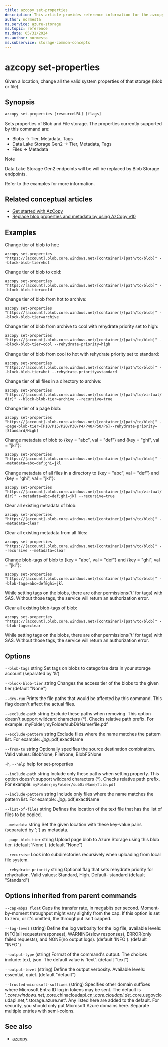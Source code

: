```yaml
---
title: azcopy set-properties
description: This article provides reference information for the azcopy set-properties command.
author: normesta
ms.service: azure-storage
ms.topic: reference
ms.date: 05/31/2024
ms.author: normesta
ms.subservice: storage-common-concepts
---
```


# azcopy set-properties

Given a location, change all the valid system properties of that storage (blob or file).

## Synopsis

```azcopy
azcopy set-properties [resourceURL] [flags]
```

Sets properties of Blob and File storage. The properties currently supported by this command are:

- Blobs -> Tier, Metadata, Tags
- Data Lake Storage Gen2 -> Tier, Metadata, Tags
- Files -> Metadata

> [!NOTE]
> Data Lake Storage Gen2 endpoints will be will be replaced by Blob Storage endpoints.

Refer to the examples for more information.

## Related conceptual articles

- [Get started with AzCopy](storage-use-azcopy-v10.md)
- [Replace blob properties and metadata by using AzCopy v10](storage-use-azcopy-blobs-properties-metadata.md)


## Examples

Change tier of blob to hot:

`azcopy set-properties "https://[account].blob.core.windows.net/[container]/[path/to/blob]" --block-blob-tier=hot`

Change tier of blob to cold:

`azcopy set-properties "https://[account].blob.core.windows.net/[container]/[path/to/blob]" --block-blob-tier=cold`

Change tier of blob from hot to archive:

`azcopy set-properties "https://[account].blob.core.windows.net/[container]/[path/to/blob]" --block-blob-tier=archive`

Change tier of blob from archive to cool with rehydrate priority set to high:

`azcopy set-properties "https://[account].blob.core.windows.net/[container]/[path/to/blob]" --block-blob-tier=cool --rehydrate-priority=high`

Change tier of blob from cool to hot with rehydrate priority set to standard: 

`azcopy set-properties "https://[account].blob.core.windows.net/[container]/[path/to/blob]" --block-blob-tier=hot --rehydrate-priority=standard`

Change tier of all files in a directory to archive:

`azcopy set-properties "https://[account].blob.core.windows.net/[container]/[path/to/virtual/dir]" --block-blob-tier=archive --recursive=true`

Change tier of a page blob:

`azcopy set-properties "https://[account].blob.core.windows.net/[container]/[path/to/blob]" --page-blob-tier=[P10/P15/P20/P30/P4/P40/P50/P6]--rehydrate-priority=[Standard/High]`

Change metadata of blob to {key = "abc", val = "def"} and {key = "ghi", val = "jkl"}:

`azcopy set-properties "https://[account].blob.core.windows.net/[container]/[path/to/blob]" --metadata=abc=def;ghi=jkl`

Change metadata of all files in a directory to {key = "abc", val = "def"} and {key = "ghi", val = "jkl"}:

`azcopy set-properties "https://[account].blob.core.windows.net/[container]/[path/to/virtual/dir]" --metadata=abc=def;ghi=jkl --recursive=true`

Clear all existing metadata of blob:

`azcopy set-properties "https://[account].blob.core.windows.net/[container]/[path/to/blob]" --metadata=clear`

Clear all existing metadata from all files:

`azcopy set-properties "https://[account].blob.core.windows.net/[container]/[path/to/blob]" --recursive --metadata=clear`

Change blob-tags of blob to {key = "abc", val = "def"} and {key = "ghi", val = "jkl"}:

`azcopy set-properties "https://[account].blob.core.windows.net/[container]/[path/to/blob]" --blob-tags=abc=def&ghi=jkl`

While setting tags on the blobs, there are other permissions('t' for tags) with SAS. Without those tags, the service will return an authorization error.

Clear all existing blob-tags of blob:

`azcopy set-properties "https://[account].blob.core.windows.net/[container]/[path/to/blob]" --blob-tags=clear`

While setting tags on the blobs, there are other permissions('t' for tags) with SAS. Without those tags, the service will return an authorization error.

## Options

`--blob-tags` string            Set tags on blobs to categorize data in your storage account (separated by '&')

`--block-blob-tier` string      Changes the access tier of the blobs to the given tier (default "None")

`--dry-run`                     Prints the file paths that would be affected by this command. This flag doesn't affect the actual files.

`--exclude-path` string         Exclude these paths when removing. This option doesn't support wildcard characters (*). Checks relative path prefix. For example: myFolder;myFolder/subDirName/file.pdf

`--exclude-pattern` string      Exclude files where the name matches the pattern list. For example: *.jpg;*.pdf;exactName

`--from-to` string              Optionally specifies the source destination combination. Valid values: BlobNone, FileNone, BlobFSNone

`-h`, `--help`                        help for set-properties

`--include-path` string         Include only these paths when setting property. This option doesn't support wildcard characters (*). Checks relative path prefix. For example: `myFolder;myFolder/subDirName/file.pdf`

`--include-pattern` string      Include only files where the name matches the pattern list. For example: *.jpg;*.pdf;exactName

`--list-of-files` string        Defines the location of the text file that has the list of files to be copied.

`--metadata` string             Set the given location with these key-value pairs (separated by ';') as metadata.

`--page-blob-tier` string       Upload page blob to Azure Storage using this blob tier. (default 'None'). (default "None")

`--recursive`                   Look into subdirectories recursively when uploading from local file system.

`--rehydrate-priority` string   Optional flag that sets rehydrate priority for rehydration. Valid values: Standard, High. Default- standard (default "Standard")


## Options inherited from parent commands

`--cap-mbps float`    Caps the transfer rate, in megabits per second. Moment-by-moment throughput might vary slightly from the cap. If this option is set to zero, or it's omitted, the throughput isn't capped.

`--log-level`      (string)    Define the log verbosity for the log file, available levels: INFO(all requests/responses), WARNING(slow responses), ERROR(only failed requests), and NONE(no output logs). (default 'INFO'). (default "INFO")

`--output-type`    (string)    Format of the command's output. The choices include: text, json. The default value is 'text'. (default "text")

`--output-level`  (string)     Define the output verbosity. Available levels: essential, quiet. (default "default")

`--trusted-microsoft-suffixes`    (string)    Specifies other domain suffixes where Microsoft Entra ID log in tokens may be sent.  The default is '*.core.windows.net;*.core.chinacloudapi.cn;*.core.cloudapi.de;*.core.usgovcloudapi.net;*.storage.azure.net'. Any listed here are added to the default. For security, you should only put Microsoft Azure domains here. Separate multiple entries with semi-colons.

## See also

- [azcopy](storage-ref-azcopy.md)
